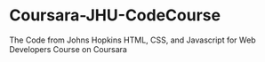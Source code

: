 # Coursara-JHU-CodeCourse
The Code from Johns Hopkins HTML, CSS, and Javascript for Web Developers Course on Coursara
